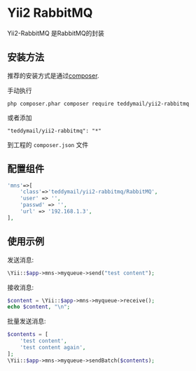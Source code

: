 Yii2 RabbitMQ
===========================

Yii2-RabbitMQ 是RabbitMQ的封装


安装方法
-------

推荐的安装方式是通过[composer](http://getcomposer.org/download/).

手动执行

```
php composer.phar composer require teddymail/yii2-rabbitmq
```

或者添加

```
"teddymail/yii2-rabbitmq": "*"
```

到工程的 `composer.json` 文件


配置组件
-------

```php
'mns'=>[
    'class'=>'teddymail/yii2-rabbitmq/RabbitMQ',
    'user' => '',
    'passwd' => '',
    'url' => '192.168.1.3',
],
```


使用示例
-------

发送消息:

```php
\Yii::$app->mns->myqueue->send("test content");
```

接收消息:

```php
$content = \Yii::$app->mns->myqueue->receive();
echo $content, "\n";
```

批量发送消息:

```php
$contents = [
    'test content',
    'test content again',
];
\Yii::$app->mns->myqueue->sendBatch($contents);
```


